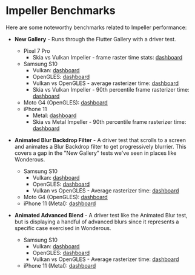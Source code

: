 # Impeller Benchmarks

Here are some noteworthy benchmarks related to Impeller performance:

- **New Gallery** - Runs through the Flutter Gallery with a driver test.
  - Pixel 7 Pro
    - Skia vs Vulkan Impeller - frame raster time stats: [dashboard](https://flutter-flutter-perf.skia.org/e/?queries=device_type%3DPixel_7_Pro%26sub_result%3D90th_percentile_frame_rasterizer_time_millis%26sub_result%3D99th_percentile_frame_rasterizer_time_millis%26sub_result%3Daverage_frame_rasterizer_time_millis%26sub_result%3Dworst_frame_rasterizer_time_millis%26test%3Dnew_gallery__transition_perf%26test%3Dnew_gallery_impeller__transition_perf)
  - Samsung S10
    - Vulkan: [dashboard](https://flutter-flutter-perf.skia.org/e/?keys=X8f96868d3a9eeb120bec1f458c577c30)
    - OpenGLES: [dashboard](https://flutter-flutter-perf.skia.org/e/?keys=Xeb13bfef4ef2947f899646422bbad8c6)
    - Vulkan vs OpenGLES - average rasterizer time: [dashboard](https://flutter-flutter-perf.skia.org/e/?keys=Xdfca283b38a86fc09129141792cf5a4b)
    - Skia vs Vulkan Impeller - 90th percentile frame rasterizer time: [dashboard](https://flutter-flutter-perf.skia.org/e/?keys=X2cacf305c9d4b1b5fc43f81368803a9b)
  - Moto G4 (OpenGLES): [dashboard](https://flutter-flutter-perf.skia.org/e/?keys=Xaeae5aa39c9028be43e8a9ad40540bd8)
  - iPhone 11
    - Metal: [dashboard](https://flutter-flutter-perf.skia.org/e/?keys=X9d52e54d0ac32151cc10feca61ea34cc)
    - Skia vs Metal Impeller - 90th percentile frame rasterizer time: [dashboard](https://flutter-flutter-perf.skia.org/e/?keys=X836c18b955eb83a9102a4391672f37e0)

- **Animated Blur Backdrop Filter** - A driver test that scrolls to a screen and
  animates a Blur Backdrop filter to get progressively blurrier.  This covers a
  gap in the "New Gallery" tests we've seen in places like Wonderous.
  - Samsung S10
    - Vulkan: [dashboard](https://flutter-flutter-perf.skia.org/e/?keys=X71aab43432178775be19fe133cdb5528)
    - OpenGLES: [dashboard](https://flutter-flutter-perf.skia.org/e/?keys=X8024e2cd402a6afcefdb18aaabc9533a)
    - Vulkan vs OpenGLES - Average rasterizer time: [dashboard](https://flutter-flutter-perf.skia.org/e/?keys=Xb1c6d1bb2e43c633bc3e1aa896cf5b08)
  - Moto G4 (OpenGLES): [dashboard](https://flutter-flutter-perf.skia.org/e/?keys=X78023772ea9e94c81f37456a7fa7bf46)
  - iPhone 11 (Metal): [dashboard](https://flutter-flutter-perf.skia.org/e/?keys=X2f7504aba3db6aeff08cc896081ace55)

- **Animated Advanced Blend** - A driver test like the Animated Blur test, but
  is displaying a handful of advanced blurs since it represents a specific case
  exercised in Wonderous.
  - Samsung S10
    - Vulkan: [dashboard](https://flutter-flutter-perf.skia.org/e/?keys=X4ad61cb8047db080bca0808550f0662f)
    - OpenGLES: [dashboard](https://flutter-flutter-perf.skia.org/e/?keys=X0095f870c922720957aa4f6db5cefe76)
    - Vulkan vs OpenGLES - Average rasterizer time: [dashboard](https://flutter-flutter-perf.skia.org/e/?keys=X7ee143e5ef1da2f06950c5d281258377)
  - iPhone 11 (Metal): [dashboard](https://flutter-flutter-perf.skia.org/e/?keys=X65477f5b5026c0d5ee8fee79122427ab)
